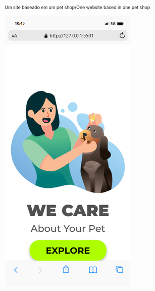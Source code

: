 Um site baseado em um pet shop/One website based in one pet shop
<br>
<br>
<img src="https://github.com/pedrogabriel71/we-care/blob/master/assets/mobile.png?raw=true">
